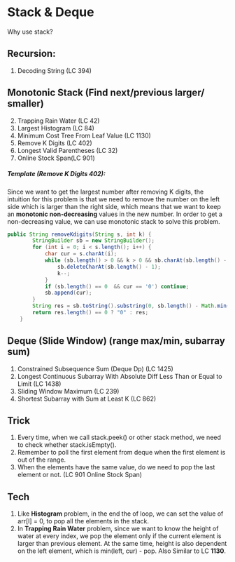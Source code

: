 # Stack & Deque

Why use stack? 



## Recursion:

1. Decoding String (LC 394)



## Monotonic Stack (Find next/previous larger/ smaller)

2. Trapping Rain Water (LC 42)
3. Largest Histogram (LC 84)
4. Minimum Cost Tree From Leaf Value (LC 1130)
5. Remove K Digits (LC 402)
6. Longest Valid Parentheses (LC 32)
6. Online Stock Span(LC 901)



##### Template (Remove K Digits 402): 

Since we want to get the largest number after removing K digits, the intuition for this problem is that we need to remove the number on the left side which is larger than the right side, which means that we want to keep an **monotonic non-decreasing** values in the new number.  In order to get a non-decreasing value, we can use monotonic stack to solve this problem.

```java
public String removeKdigits(String s, int k) {
        StringBuilder sb = new StringBuilder();
        for (int i = 0; i < s.length(); i++) {
            char cur = s.charAt(i);
            while (sb.length() > 0 && k > 0 && sb.charAt(sb.length() - 1) > cur) {
                sb.deleteCharAt(sb.length() - 1);
                k--;
            }
            if (sb.length() == 0  && cur == '0') continue;
            sb.append(cur);
        }
        String res = sb.toString().substring(0, sb.length() - Math.min(sb.length(), k));
        return res.length() == 0 ? "0" : res;
    }
```





## Deque (Slide Window) (range max/min, subarray sum)

1. Constrained Subsequence Sum (Deque Dp) (LC 1425)
2. Longest Continuous Subarray With Absolute Diff Less Than or Equal to Limit (LC 1438)
3. Sliding Window Maximum (LC 239)
4. Shortest Subarray with Sum at Least K (LC 862)



## Trick

1. Every time, when we call stack.peek() or other stack method, we need to check whether stack.isEmpty().
2. Remember to poll the first element from deque when the first element is out of the range.
3. When the elements have the same value, do we need to pop the last element or not. (LC 901 Online Stock Span)



## Tech

1. Like **Histogram** problem, in the end the of loop, we can set the value of arr[l] = 0, to pop all the elements in the stack.
2. In **Trapping Rain Water** problem, since we want to know the height of water at every index, we pop the element only if the current element is larger than previous element. At the same time, height is also dependent on the left element, which is min(left, cur) - pop. Also Similar to LC **1130**.


